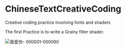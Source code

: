 # ChineseTextCreativeCoding
 Creative coding practice involving fonts and shaders

 
The first Practice is to write a Grainy filter shader.

![我爱你- 000001-000090](https://github.com/ShinghoiXu/ChineseTextCreativeCoding/assets/41323710/6ad32c28-d0f7-4b5c-984e-6af20489f495)
